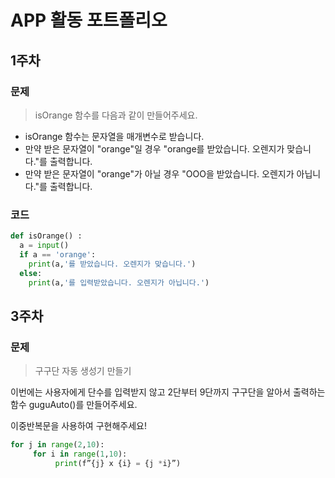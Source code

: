 # APP 활동 포트폴리오

## 1주차

### 문제

> isOrange 함수를 다음과 같이 만들어주세요.

- isOrange 함수는 문자열을 매개변수로 받습니다.
- 만약 받은 문자열이 "orange"일 경우 "orange를 받았습니다. 오렌지가 맞습니다."를 출력합니다.
- 만약 받은 문자열이 "orange"가 아닐 경우 "OOO을 받았습니다. 오렌지가 아닙니다."를 출력합니다.

### 코드

```python
def isOrange() :
  a = input()
  if a == 'orange':
    print(a,'를 받았습니다. 오렌지가 맞습니다.')
  else:
    print(a,'를 입력받았습니다. 오렌지가 아닙니다.')
```

## 3주차

### 문제

> 구구단 자동 생성기 만들기

이번에는 사용자에게 단수를 입력받지 않고 2단부터 9단까지 구구단을 알아서 출력하는 함수 guguAuto()를 만들어주세요.

이중반복문을 사용하여 구현해주세요!

```python
for j in range(2,10):
     for i in range(1,10):
          print(f”{j} x {i} = {j *i}”)
```
